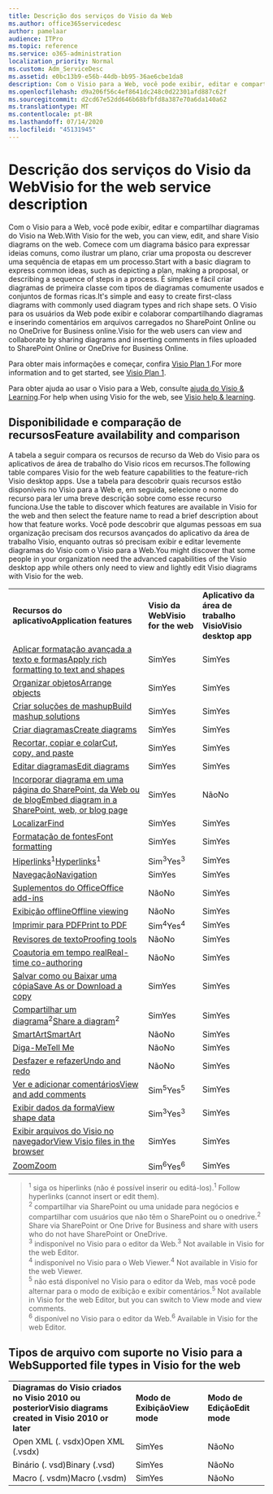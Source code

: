 ```yaml
---
title: Descrição dos serviços do Visio da Web
ms.author: office365servicedesc
author: pamelaar
audience: ITPro
ms.topic: reference
ms.service: o365-administration
localization_priority: Normal
ms.custom: Adm_ServiceDesc
ms.assetid: e0bc13b9-e56b-44db-bb95-36ae6cbe1da8
description: Com o Visio para a Web, você pode exibir, editar e compartilhar diagramas do Visio na Web.
ms.openlocfilehash: d9a206f56c4ef8641dc248c0d22301afd887c62f
ms.sourcegitcommit: d2cd67e52dd646b68bfbfd8a387e70a6da140a62
ms.translationtype: MT
ms.contentlocale: pt-BR
ms.lasthandoff: 07/14/2020
ms.locfileid: "45131945"
---
```

# <a name="visio-for-the-web-service-description"></a><span data-ttu-id="8d141-103">Descrição dos serviços do Visio da Web</span><span class="sxs-lookup"><span data-stu-id="8d141-103">Visio for the web service description</span></span>

<span data-ttu-id="8d141-104">Com o Visio para a Web, você pode exibir, editar e compartilhar diagramas do Visio na Web.</span><span class="sxs-lookup"><span data-stu-id="8d141-104">With Visio for the web, you can view, edit, and share Visio diagrams on the web.</span></span> <span data-ttu-id="8d141-105">Comece com um diagrama básico para expressar ideias comuns, como ilustrar um plano, criar uma proposta ou descrever uma sequência de etapas em um processo.</span><span class="sxs-lookup"><span data-stu-id="8d141-105">Start with a basic diagram to express common ideas, such as depicting a plan, making a proposal, or describing a sequence of steps in a process.</span></span> <span data-ttu-id="8d141-106">É simples e fácil criar diagramas de primeira classe com tipos de diagramas comumente usados e conjuntos de formas ricas.</span><span class="sxs-lookup"><span data-stu-id="8d141-106">It's simple and easy to create first-class diagrams with commonly used diagram types and rich shape sets.</span></span> <span data-ttu-id="8d141-107">O Visio para os usuários da Web pode exibir e colaborar compartilhando diagramas e inserindo comentários em arquivos carregados no SharePoint Online ou no OneDrive for Business online.</span><span class="sxs-lookup"><span data-stu-id="8d141-107">Visio for the web users can view and collaborate by sharing diagrams and inserting comments in files uploaded to SharePoint Online or OneDrive for Business Online.</span></span>
  
<span data-ttu-id="8d141-108">Para obter mais informações e começar, confira [Visio Plan 1](https://products.office.com/en-US/visio/visio-online).</span><span class="sxs-lookup"><span data-stu-id="8d141-108">For more information and to get started, see [Visio Plan 1](https://products.office.com/en-US/visio/visio-online).</span></span>
  
<span data-ttu-id="8d141-109">Para obter ajuda ao usar o Visio para a Web, consulte [ajuda do Visio & Learning](https://support.office.com/visio).</span><span class="sxs-lookup"><span data-stu-id="8d141-109">For help when using Visio for the web, see [Visio help & learning](https://support.office.com/visio).</span></span>
  
## <a name="feature-availability-and-comparison"></a><span data-ttu-id="8d141-110">Disponibilidade e comparação de recursos</span><span class="sxs-lookup"><span data-stu-id="8d141-110">Feature availability and comparison</span></span>

<span data-ttu-id="8d141-111">A tabela a seguir compara os recursos de recurso da Web do Visio para os aplicativos de área de trabalho do Visio ricos em recursos.</span><span class="sxs-lookup"><span data-stu-id="8d141-111">The following table compares Visio for the web feature capabilities to the feature-rich Visio desktop apps.</span></span> <span data-ttu-id="8d141-112">Use a tabela para descobrir quais recursos estão disponíveis no Visio para a Web e, em seguida, selecione o nome do recurso para ler uma breve descrição sobre como esse recurso funciona.</span><span class="sxs-lookup"><span data-stu-id="8d141-112">Use the table to discover which features are available in Visio for the web and then select the feature name to read a brief description about how that feature works.</span></span> <span data-ttu-id="8d141-113">Você pode descobrir que algumas pessoas em sua organização precisam dos recursos avançados do aplicativo da área de trabalho Visio, enquanto outras só precisam exibir e editar levemente diagramas do Visio com o Visio para a Web.</span><span class="sxs-lookup"><span data-stu-id="8d141-113">You might discover that some people in your organization need the advanced capabilities of the Visio desktop app while others only need to view and lightly edit Visio diagrams with Visio for the web.</span></span> 
  
||||
|:-----|:-----|:-----|
|<span data-ttu-id="8d141-114">**Recursos do aplicativo**</span><span class="sxs-lookup"><span data-stu-id="8d141-114">**Application features**</span></span> <br/> |<span data-ttu-id="8d141-115">**Visio da Web**</span><span class="sxs-lookup"><span data-stu-id="8d141-115">**Visio for the web**</span></span> <br/> |<span data-ttu-id="8d141-116">**Aplicativo da área de trabalho Visio**</span><span class="sxs-lookup"><span data-stu-id="8d141-116">**Visio desktop app**</span></span> <br/> |
|[<span data-ttu-id="8d141-117">Aplicar formatação avançada a texto e formas</span><span class="sxs-lookup"><span data-stu-id="8d141-117">Apply rich formatting to text and shapes</span></span>](visio-online.md#apply-rich-formatting-to-text-and-shapes) <br/> |<span data-ttu-id="8d141-118">Sim</span><span class="sxs-lookup"><span data-stu-id="8d141-118">Yes</span></span>  <br/> |<span data-ttu-id="8d141-119">Sim</span><span class="sxs-lookup"><span data-stu-id="8d141-119">Yes</span></span>  <br/> |
|[<span data-ttu-id="8d141-120">Organizar objetos</span><span class="sxs-lookup"><span data-stu-id="8d141-120">Arrange objects</span></span>](visio-online.md#arrange-objects) <br/> |<span data-ttu-id="8d141-121">Sim</span><span class="sxs-lookup"><span data-stu-id="8d141-121">Yes</span></span>  <br/> |<span data-ttu-id="8d141-122">Sim</span><span class="sxs-lookup"><span data-stu-id="8d141-122">Yes</span></span>  <br/> |
|[<span data-ttu-id="8d141-123">Criar soluções de mashup</span><span class="sxs-lookup"><span data-stu-id="8d141-123">Build mashup solutions</span></span>](visio-online.md#build-mashup-solutions) <br/> |<span data-ttu-id="8d141-124">Sim</span><span class="sxs-lookup"><span data-stu-id="8d141-124">Yes</span></span>  <br/> |<span data-ttu-id="8d141-125">Sim</span><span class="sxs-lookup"><span data-stu-id="8d141-125">Yes</span></span>  <br/> |
|[<span data-ttu-id="8d141-126">Criar diagramas</span><span class="sxs-lookup"><span data-stu-id="8d141-126">Create diagrams</span></span>](visio-online.md#create-diagrams) <br/> |<span data-ttu-id="8d141-127">Sim</span><span class="sxs-lookup"><span data-stu-id="8d141-127">Yes</span></span>  <br/> |<span data-ttu-id="8d141-128">Sim</span><span class="sxs-lookup"><span data-stu-id="8d141-128">Yes</span></span>  <br/> |
|[<span data-ttu-id="8d141-129">Recortar, copiar e colar</span><span class="sxs-lookup"><span data-stu-id="8d141-129">Cut, copy, and paste</span></span>](visio-online.md#cut-copy-and-paste) <br/> |<span data-ttu-id="8d141-130">Sim</span><span class="sxs-lookup"><span data-stu-id="8d141-130">Yes</span></span>  <br/> |<span data-ttu-id="8d141-131">Sim</span><span class="sxs-lookup"><span data-stu-id="8d141-131">Yes</span></span>  <br/> |
|[<span data-ttu-id="8d141-132">Editar diagramas</span><span class="sxs-lookup"><span data-stu-id="8d141-132">Edit diagrams</span></span>](visio-online.md#edit-diagrams) <br/> |<span data-ttu-id="8d141-133">Sim</span><span class="sxs-lookup"><span data-stu-id="8d141-133">Yes</span></span>  <br/> |<span data-ttu-id="8d141-134">Sim</span><span class="sxs-lookup"><span data-stu-id="8d141-134">Yes</span></span>  <br/> |
|[<span data-ttu-id="8d141-135">Incorporar diagrama em uma página do SharePoint, da Web ou de blog</span><span class="sxs-lookup"><span data-stu-id="8d141-135">Embed diagram in a SharePoint, web, or blog page</span></span>](visio-online.md#embed-diagram-in-a-sharepoint-web-or-blog-page) <br/> |<span data-ttu-id="8d141-136">Sim</span><span class="sxs-lookup"><span data-stu-id="8d141-136">Yes</span></span>  <br/> |<span data-ttu-id="8d141-137">Não</span><span class="sxs-lookup"><span data-stu-id="8d141-137">No</span></span>  <br/> |
|[<span data-ttu-id="8d141-138">Localizar</span><span class="sxs-lookup"><span data-stu-id="8d141-138">Find</span></span>](visio-online.md#find) <br/> |<span data-ttu-id="8d141-139">Sim</span><span class="sxs-lookup"><span data-stu-id="8d141-139">Yes</span></span>  <br/> |<span data-ttu-id="8d141-140">Sim</span><span class="sxs-lookup"><span data-stu-id="8d141-140">Yes</span></span>  <br/> |
|[<span data-ttu-id="8d141-141">Formatação de fontes</span><span class="sxs-lookup"><span data-stu-id="8d141-141">Font formatting</span></span>](visio-online.md#font-formatting) <br/> |<span data-ttu-id="8d141-142">Sim</span><span class="sxs-lookup"><span data-stu-id="8d141-142">Yes</span></span>  <br/> |<span data-ttu-id="8d141-143">Sim</span><span class="sxs-lookup"><span data-stu-id="8d141-143">Yes</span></span>  <br/> |
|<span data-ttu-id="8d141-144">[Hiperlinks](visio-online.md#hyperlinks)<sup>1</sup></span><span class="sxs-lookup"><span data-stu-id="8d141-144">[Hyperlinks](visio-online.md#hyperlinks)<sup>1</sup></span></span> <br/> |<span data-ttu-id="8d141-145">Sim<sup>3</sup></span><span class="sxs-lookup"><span data-stu-id="8d141-145">Yes<sup>3</sup></span></span> <br/> |<span data-ttu-id="8d141-146">Sim</span><span class="sxs-lookup"><span data-stu-id="8d141-146">Yes</span></span>  <br/> |
|[<span data-ttu-id="8d141-147">Navegação</span><span class="sxs-lookup"><span data-stu-id="8d141-147">Navigation</span></span>](visio-online.md#navigation) <br/> |<span data-ttu-id="8d141-148">Sim</span><span class="sxs-lookup"><span data-stu-id="8d141-148">Yes</span></span>  <br/> |<span data-ttu-id="8d141-149">Sim</span><span class="sxs-lookup"><span data-stu-id="8d141-149">Yes</span></span>  <br/> |
|[<span data-ttu-id="8d141-150">Suplementos do Office</span><span class="sxs-lookup"><span data-stu-id="8d141-150">Office add-ins</span></span>](visio-online.md#office-add-ins) <br/> |<span data-ttu-id="8d141-151">Não</span><span class="sxs-lookup"><span data-stu-id="8d141-151">No</span></span>  <br/> |<span data-ttu-id="8d141-152">Sim</span><span class="sxs-lookup"><span data-stu-id="8d141-152">Yes</span></span>  <br/> |
|[<span data-ttu-id="8d141-153">Exibição offline</span><span class="sxs-lookup"><span data-stu-id="8d141-153">Offline viewing</span></span>](visio-online.md#offline-viewing) <br/> |<span data-ttu-id="8d141-154">Não</span><span class="sxs-lookup"><span data-stu-id="8d141-154">No</span></span>  <br/> |<span data-ttu-id="8d141-155">Sim</span><span class="sxs-lookup"><span data-stu-id="8d141-155">Yes</span></span>  <br/> |
|[<span data-ttu-id="8d141-156">Imprimir para PDF</span><span class="sxs-lookup"><span data-stu-id="8d141-156">Print to PDF</span></span>](visio-online.md#print-to-pdf) <br/> |<span data-ttu-id="8d141-157">Sim<sup>4</sup></span><span class="sxs-lookup"><span data-stu-id="8d141-157">Yes<sup>4</sup></span></span> <br/> |<span data-ttu-id="8d141-158">Sim</span><span class="sxs-lookup"><span data-stu-id="8d141-158">Yes</span></span>  <br/> |
|[<span data-ttu-id="8d141-159">Revisores de texto</span><span class="sxs-lookup"><span data-stu-id="8d141-159">Proofing tools</span></span>](visio-online.md#proofing-tools) <br/> |<span data-ttu-id="8d141-160">Não</span><span class="sxs-lookup"><span data-stu-id="8d141-160">No</span></span>  <br/> |<span data-ttu-id="8d141-161">Sim</span><span class="sxs-lookup"><span data-stu-id="8d141-161">Yes</span></span>  <br/> |
|[<span data-ttu-id="8d141-162">Coautoria em tempo real</span><span class="sxs-lookup"><span data-stu-id="8d141-162">Real-time co-authoring</span></span>](visio-online.md#real-time-co-authoring) <br/> |<span data-ttu-id="8d141-163">Não</span><span class="sxs-lookup"><span data-stu-id="8d141-163">No</span></span>  <br/> |<span data-ttu-id="8d141-164">Sim</span><span class="sxs-lookup"><span data-stu-id="8d141-164">Yes</span></span>  <br/> |
|[<span data-ttu-id="8d141-165">Salvar como ou Baixar uma cópia</span><span class="sxs-lookup"><span data-stu-id="8d141-165">Save As or Download a copy</span></span>](visio-online.md#save-as-or-download-a-copy) <br/> |<span data-ttu-id="8d141-166">Sim</span><span class="sxs-lookup"><span data-stu-id="8d141-166">Yes</span></span>  <br/> |<span data-ttu-id="8d141-167">Sim</span><span class="sxs-lookup"><span data-stu-id="8d141-167">Yes</span></span>  <br/> |
|<span data-ttu-id="8d141-168">[Compartilhar um diagrama](visio-online.md#share-a-diagram)<sup>2</sup></span><span class="sxs-lookup"><span data-stu-id="8d141-168">[Share a diagram](visio-online.md#share-a-diagram)<sup>2</sup></span></span> <br/> |<span data-ttu-id="8d141-169">Sim</span><span class="sxs-lookup"><span data-stu-id="8d141-169">Yes</span></span>  <br/> |<span data-ttu-id="8d141-170">Sim</span><span class="sxs-lookup"><span data-stu-id="8d141-170">Yes</span></span>  <br/> |
|[<span data-ttu-id="8d141-171">SmartArt</span><span class="sxs-lookup"><span data-stu-id="8d141-171">SmartArt</span></span>](visio-online.md#smartart) <br/> |<span data-ttu-id="8d141-172">Não</span><span class="sxs-lookup"><span data-stu-id="8d141-172">No</span></span>  <br/> |<span data-ttu-id="8d141-173">Sim</span><span class="sxs-lookup"><span data-stu-id="8d141-173">Yes</span></span>  <br/> |
|[<span data-ttu-id="8d141-174">Diga-Me</span><span class="sxs-lookup"><span data-stu-id="8d141-174">Tell Me</span></span>](visio-online.md#tell-me) <br/> |<span data-ttu-id="8d141-175">Não</span><span class="sxs-lookup"><span data-stu-id="8d141-175">No</span></span>  <br/> |<span data-ttu-id="8d141-176">Sim</span><span class="sxs-lookup"><span data-stu-id="8d141-176">Yes</span></span>  <br/> |
|[<span data-ttu-id="8d141-177">Desfazer e refazer</span><span class="sxs-lookup"><span data-stu-id="8d141-177">Undo and redo</span></span>](visio-online.md#undo-and-redo) <br/> |<span data-ttu-id="8d141-178">Não</span><span class="sxs-lookup"><span data-stu-id="8d141-178">No</span></span>  <br/> |<span data-ttu-id="8d141-179">Sim</span><span class="sxs-lookup"><span data-stu-id="8d141-179">Yes</span></span>  <br/> |
|[<span data-ttu-id="8d141-180">Ver e adicionar comentários</span><span class="sxs-lookup"><span data-stu-id="8d141-180">View and add comments</span></span>](visio-online.md#view-and-add-comments) <br/> |<span data-ttu-id="8d141-181">Sim<sup>5</sup></span><span class="sxs-lookup"><span data-stu-id="8d141-181">Yes<sup>5</sup></span></span> <br/> |<span data-ttu-id="8d141-182">Sim</span><span class="sxs-lookup"><span data-stu-id="8d141-182">Yes</span></span>  <br/> |
|[<span data-ttu-id="8d141-183">Exibir dados da forma</span><span class="sxs-lookup"><span data-stu-id="8d141-183">View shape data</span></span>](visio-online.md#view-shape-data) <br/> |<span data-ttu-id="8d141-184">Sim<sup>3</sup></span><span class="sxs-lookup"><span data-stu-id="8d141-184">Yes<sup>3</sup></span></span> <br/> |<span data-ttu-id="8d141-185">Sim</span><span class="sxs-lookup"><span data-stu-id="8d141-185">Yes</span></span>  <br/> |
|[<span data-ttu-id="8d141-186">Exibir arquivos do Visio no navegador</span><span class="sxs-lookup"><span data-stu-id="8d141-186">View Visio files in the browser</span></span>](visio-online.md#view-visio-files-in-the-browser) <br/> |<span data-ttu-id="8d141-187">Sim</span><span class="sxs-lookup"><span data-stu-id="8d141-187">Yes</span></span>  <br/> |<span data-ttu-id="8d141-188">Sim</span><span class="sxs-lookup"><span data-stu-id="8d141-188">Yes</span></span>  <br/> |
|[<span data-ttu-id="8d141-189">Zoom</span><span class="sxs-lookup"><span data-stu-id="8d141-189">Zoom</span></span>](visio-online.md#zoom) <br/> |<span data-ttu-id="8d141-190">Sim<sup>6</sup></span><span class="sxs-lookup"><span data-stu-id="8d141-190">Yes<sup>6</sup></span></span> <br/> |<span data-ttu-id="8d141-191">Sim</span><span class="sxs-lookup"><span data-stu-id="8d141-191">Yes</span></span>  <br/> |
   
> <span data-ttu-id="8d141-192"><sup>1</sup> siga os hiperlinks (não é possível inserir ou editá-los).</span><span class="sxs-lookup"><span data-stu-id="8d141-192"><sup>1</sup> Follow hyperlinks (cannot insert or edit them).</span></span> 
<br/><span data-ttu-id="8d141-193"><sup>2</sup> compartilhar via SharePoint ou uma unidade para negócios e compartilhar com usuários que não têm o SharePoint ou o onedrive.</span><span class="sxs-lookup"><span data-stu-id="8d141-193"><sup>2</sup> Share via SharePoint or One Drive for Business and share with users who do not have SharePoint or OneDrive.</span></span> 
<br/> <span data-ttu-id="8d141-194"><sup>3</sup> indisponível no Visio para o editor da Web.</span><span class="sxs-lookup"><span data-stu-id="8d141-194"><sup>3</sup> Not available in Visio for the web Editor.</span></span>
<br/><span data-ttu-id="8d141-195"><sup>4</sup> indisponível no Visio para o Web Viewer.</span><span class="sxs-lookup"><span data-stu-id="8d141-195"><sup>4</sup> Not available in Visio for the web Viewer.</span></span> 
<br/><span data-ttu-id="8d141-196"><sup>5</sup> não está disponível no Visio para o editor da Web, mas você pode alternar para o modo de exibição e exibir comentários.</span><span class="sxs-lookup"><span data-stu-id="8d141-196"><sup>5</sup> Not available in Visio for the web Editor, but you can switch to View mode and view comments.</span></span> 
<br/><span data-ttu-id="8d141-197"><sup>6</sup> disponível no Visio para o editor da Web.</span><span class="sxs-lookup"><span data-stu-id="8d141-197"><sup>6</sup> Available in Visio for the web Editor.</span></span> 
  
## <a name="supported-file-types-in-visio-for-the-web"></a><span data-ttu-id="8d141-198">Tipos de arquivo com suporte no Visio para a Web</span><span class="sxs-lookup"><span data-stu-id="8d141-198">Supported file types in Visio for the web</span></span>

||||
|:-----|:-----|:-----|
|<span data-ttu-id="8d141-199">**Diagramas do Visio criados no Visio 2010 ou posterior**</span><span class="sxs-lookup"><span data-stu-id="8d141-199">**Visio diagrams created in Visio 2010 or later**</span></span> <br/> |<span data-ttu-id="8d141-200">**Modo de Exibição**</span><span class="sxs-lookup"><span data-stu-id="8d141-200">**View mode**</span></span> <br/> |<span data-ttu-id="8d141-201">**Modo de Edição**</span><span class="sxs-lookup"><span data-stu-id="8d141-201">**Edit mode**</span></span> <br/> |
|<span data-ttu-id="8d141-202">Open XML (. vsdx)</span><span class="sxs-lookup"><span data-stu-id="8d141-202">Open XML (.vsdx)</span></span>  <br/> |<span data-ttu-id="8d141-203">Sim</span><span class="sxs-lookup"><span data-stu-id="8d141-203">Yes</span></span>  <br/> |<span data-ttu-id="8d141-204">Não</span><span class="sxs-lookup"><span data-stu-id="8d141-204">No</span></span>  <br/> |
|<span data-ttu-id="8d141-205">Binário (. vsd)</span><span class="sxs-lookup"><span data-stu-id="8d141-205">Binary (.vsd)</span></span>  <br/> |<span data-ttu-id="8d141-206">Sim</span><span class="sxs-lookup"><span data-stu-id="8d141-206">Yes</span></span>  <br/> |<span data-ttu-id="8d141-207">Não</span><span class="sxs-lookup"><span data-stu-id="8d141-207">No</span></span>  <br/> |
|<span data-ttu-id="8d141-208">Macro (. vsdm)</span><span class="sxs-lookup"><span data-stu-id="8d141-208">Macro (.vsdm)</span></span>  <br/> |<span data-ttu-id="8d141-209">Sim</span><span class="sxs-lookup"><span data-stu-id="8d141-209">Yes</span></span>  <br/> |<span data-ttu-id="8d141-210">Não</span><span class="sxs-lookup"><span data-stu-id="8d141-210">No</span></span>  <br/> |
   

